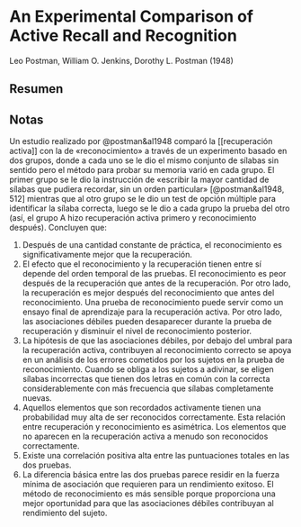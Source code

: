 # An Experimental Comparison of Active Recall and Recognition
Leo Postman, William O. Jenkins, Dorothy L. Postman (1948)

## Resumen


## Notas

Un estudio realizado por @postman&al1948 comparó la [[recuperación activa]] con la de «reconocimiento» a través de un experimento basado en dos grupos, donde a cada uno se le dio el mismo conjunto de sílabas sin sentido pero el método para probar su memoria varió en cada grupo. El primer grupo se le dio la instrucción de «escribir la mayor cantidad de sílabas que pudiera recordar, sin un orden particular» [@postman&al1948, 512] mientras que al otro grupo se le dio un test de opción múltiple para identificar la sílaba correcta, luego se le dio a cada grupo la prueba del otro (así, el grupo A hizo recuperación activa primero y reconocimiento después). Concluyen que:

1. Después de una cantidad constante de práctica, el reconocimiento es significativamente mejor que la recuperación.
2. El efecto que el reconocimiento y la recuperación tienen entre sí depende del orden temporal de las pruebas. El reconocimiento es peor después de la recuperación que antes de la recuperación. Por otro lado, la recuperación es mejor después del reconocimiento que antes del reconocimiento. Una prueba de reconocimiento puede servir como un ensayo final de aprendizaje para la recuperación activa. Por otro lado, las asociaciones débiles pueden desaparecer durante la prueba de recuperación y disminuir el nivel de reconocimiento posterior.
3. La hipótesis de que las asociaciones débiles, por debajo del umbral para la recuperación activa, contribuyen al reconocimiento correcto se apoya en un análisis de los errores cometidos por los sujetos en la prueba de reconocimiento. Cuando se obliga a los sujetos a adivinar, se eligen sílabas incorrectas que tienen dos letras en común con la correcta considerablemente con más frecuencia que sílabas completamente nuevas.
4. Aquellos elementos que son recordados activamente tienen una probabilidad muy alta de ser reconocidos correctamente. Esta relación entre recuperación y reconocimiento es asimétrica. Los elementos que no aparecen en la recuperación activa a menudo son reconocidos correctamente.
5. Existe una correlación positiva alta entre las puntuaciones totales en las dos pruebas.
6. La diferencia básica entre las dos pruebas parece residir en la fuerza mínima de asociación que requieren para un rendimiento exitoso. El método de reconocimiento es más sensible porque proporciona una mejor oportunidad para que las asociaciones débiles contribuyan al rendimiento del sujeto.
